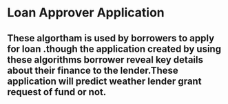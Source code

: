 # Loan Approver Application
## These algortham is used by borrowers to apply for loan .though the application created by using these algorithms borrower reveal key details about their finance to the lender.These application will predict weather lender grant request of fund or not.
